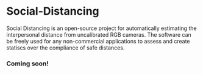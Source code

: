 # Social-Distancing
Social Distancing is an open-source project for automatically estimating the interpersonal distance from uncalibrated RGB cameras. The software can be freely used for any non-commercial applications to assess and create statiscs over the compliance of safe distances.

### Coming soon!
